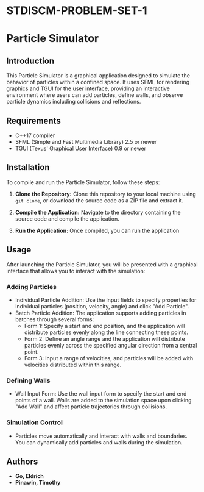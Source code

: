 # STDISCM-PROBLEM-SET-1
 
# Particle Simulator

## Introduction

This Particle Simulator is a graphical application designed to simulate the behavior of particles within a confined space. It uses SFML for rendering graphics and TGUI for the user interface, providing an interactive environment where users can add particles, define walls, and observe particle dynamics including collisions and reflections.

## Requirements

- C++17 compiler
- SFML (Simple and Fast Multimedia Library) 2.5 or newer
- TGUI (Texus' Graphical User Interface) 0.9 or newer

## Installation

To compile and run the Particle Simulator, follow these steps:

1. **Clone the Repository:** Clone this repository to your local machine using `git clone`, or download the source code as a ZIP file and extract it.

2. **Compile the Application:** Navigate to the directory containing the source code and compile the application.

3. **Run the Application:** Once compiled, you can run the application

## Usage

After launching the Particle Simulator, you will be presented with a graphical interface that allows you to interact with the simulation:


### Adding Particles
- Individual Particle Addition: Use the input fields to specify properties for individual particles (position, velocity, angle) and click "Add Particle".
- Batch Particle Addition: The application supports adding particles in batches through several forms:
  - Form 1: Specify a start and end position, and the application will distribute particles evenly along the line connecting these points.
  - Form 2: Define an angle range and the application will distribute particles evenly across the specified angular direction from a central point.
  - Form 3: Input a range of velocities, and particles will be added with velocities distributed within this range.

### Defining Walls
- Wall Input Form: Use the wall input form to specify the start and end points of a wall. Walls are added to the simulation space upon clicking "Add Wall" and affect particle trajectories through collisions.


### Simulation Control
- Particles move automatically and interact with walls and boundaries. You can dynamically add particles and walls during the simulation.

## Authors
* **Go, Eldrich**
* **Pinawin, Timothy**